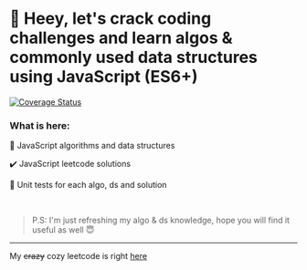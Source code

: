 # 👋 Heey, let's crack coding challenges and learn algos & commonly used data structures using JavaScript (ES6+)

[![Coverage Status](https://coveralls.io/repos/github/kniazev1/algo-js-solutions/badge.svg?branch=feature/coveralls)](https://coveralls.io/github/kniazev1/algo-js-solutions?branch=feature/coveralls)

### What is here:

🧱 JavaScript algorithms and data structures

✔️ JavaScript leetcode solutions

🚀 Unit tests for each algo, ds and solution

<br/>

> P.S: I'm just refreshing my algo & ds knowledge, hope you will find it useful as well 😇

---

My <strike>crazy</strike> cozy leetcode is right [here](https://leetcode.com/KNIAZEV1/)
